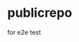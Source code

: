 # publicrepo
for e2e test









































































































































































































































































































































































































































































































































































































































































































































































































































































































































































































































































































































































































































































































































































































































































































































































































































































































































































































































































































































































































































































































































































































































































































































































































































































































































































































































































































































































































































































































































































































































































































































































































































































































































































































































































































































































































































































































































































































































































































































































































































































































































































































































































































































































































